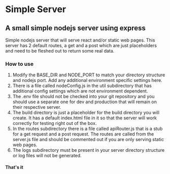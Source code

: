 # Simple Server

## A small simple nodejs server using express

Simple nodejs server that will serve react and/or static web pages.
This server has 2 default routes, a get and a post which are just placeholders and need to be fleshed out to return some real data.

### How to use

1. Modify the BASE_DIR and NODE_PORT to match your directory structure and nodejs port. Add any additional environment specific settings here.
2. There is a file called nodeConfig.js in the util subdirectory that has additional config settings which are not environment dependent.
3. The .env file should not be checked into your git repository and you should use a separate one for dev and production that will remain on their respective server.
4. The build directory is just a placeholder for the build directory you will create. It has a default index.html file in it so that the server will work correctly for testing right out of the box.
5. In the routes subdirectory there is a file called apiRouter.js that is a stub for a get request and a post request. The routes are called from the server.js file and should be commented out if you are only serving static web pages.
6. The logs subdirectory must be present in your server directory structure or log files will not be generated.

#### That's it